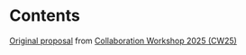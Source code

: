 # Contents

[Original proposal](./original.pdf) from [Collaboration Workshop 2025 (CW25)](
https://www.software.ac.uk/workshop/collaborations-workshop-2025-cw25)
